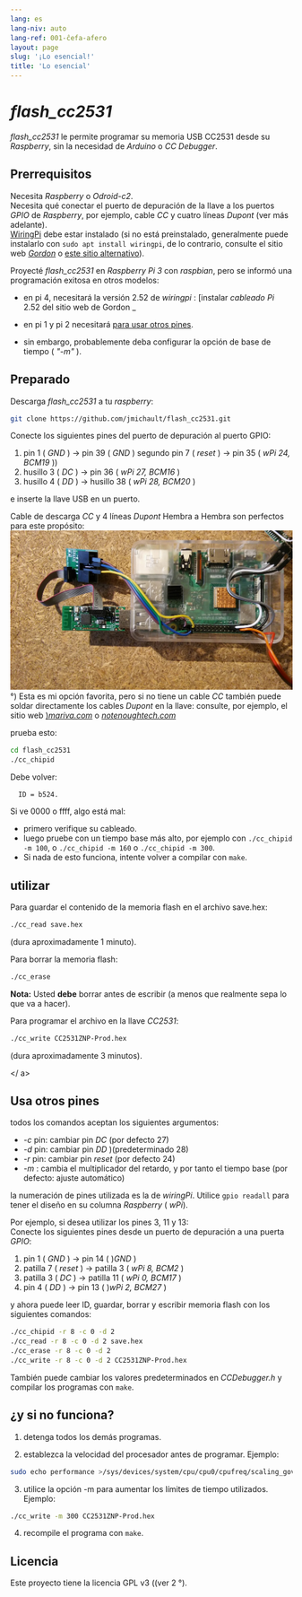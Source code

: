 ```yaml
---
lang: es
lang-niv: auto
lang-ref: 001-ĉefa-afero
layout: page
slug: '¡Lo esencial!'
title: 'Lo esencial'
---
```


# _flash\_cc2531_
 _flash\_cc2531_ le permite programar su memoria USB CC2531 desde su _Raspberry_, sin la necesidad de _Arduino_ o _CC Debugger_.

## Prerrequisitos
Necesita _Raspberry_ o _Odroid-c2_.  
Necesita qué conectar el puerto de depuración de la llave a los puertos _GPIO_ de _Raspberry_, por ejemplo, cable _CC_ y cuatro líneas _Dupont_ (ver más adelante).   
[WiringPi](http://wiringpi.com/) debe estar instalado (si no está preinstalado, generalmente puede instalarlo con `sudo apt install wiringpi`, de lo contrario, consulte el sitio web [ _Gordon_](http://wiringpi.com/) o [este sitio alternativo](https://github.com/WiringPi/WiringPi)).  

Proyecté _flash\_cc2531_ en _Raspberry Pi 3_ con _raspbian_, pero se informó una programación exitosa en otros modelos:
* en pi 4, necesitará la versión 2.52 de _wiringpi_ :  [instalar _cableado Pi_ 2.52 del sitio web de Gordon _
* en pi 1 y pi 2 necesitará [para usar otros pines](#uzi_aliajn_pinglojn).  

* sin embargo, probablemente deba configurar la opción de base de tiempo ( _"-m"_ ).



## Preparado

Descarga _flash\_cc2531_ a tu _raspberry_:
```bash
git clone https://github.com/jmichault/flash_cc2531.git
```
Conecte los siguientes pines del puerto de depuración al puerto GPIO:
1. pin 1 ( _GND_ ) -> pin 39 ( _GND_ )
segundo pin 7 ( _reset_ ) -> pin 35 ( _wPi 24, BCM19_ ))
3. husillo 3 ( _DC_ ) -> pin 36 ( _wPi 27, BCM16_ )
4. husillo 4 ( _DD_ ) -> husillo 38 ( _wPi 28, BCM20_ )

e inserte la llave USB en un puerto.

Cable de descarga _CC_ y 4 líneas _Dupont_ Hembra a Hembra son perfectos para este propósito:
![foto de la llave y la _frambuesa_](https://github.com/jmichault/files/raw/master/Raspberry-CC2531.jpg)°)
Esta es mi opción favorita, pero si no tiene un cable _CC_ también puede soldar directamente los cables _Dupont_ en la llave: consulte, por ejemplo, el sitio web [ )_mariva.com_](https://lemariva.com/blog/2019/08/zigbee-flashing-cc2531-using-raspberry-pi-without-cc-debugger) o [ _notenoughtech.com_](https://notenoughtech.com/home-automation/flashing-cc2531-without-cc-debugger/)


prueba esto:
```bash
cd flash_cc2531
./cc_chipid
```
Debe volver:
```
  ID = b524.
```
Si ve 0000 o ffff, algo está mal:
* primero verifique su cableado.
* luego pruebe con un tiempo base más alto, por ejemplo con `./cc_chipid -m 100`, o `./cc_chipid -m 160` o `./cc_chipid -m 300`.
* Si nada de esto funciona, intente volver a compilar con `make`.


## utilizar
Para guardar el contenido de la memoria flash en el archivo save.hex:
```bash
./cc_read save.hex
```
(dura aproximadamente 1 minuto).

Para borrar la memoria flash:
```bash
./cc_erase
```
**Nota:** Usted **debe** borrar antes de escribir (a menos que realmente sepa lo que va a hacer).

Para programar el archivo en la llave _CC2531_:
```bash
./cc_write CC2531ZNP-Prod.hex
```
(dura aproximadamente 3 minutos).

<a id ="use_aliajn_pines"></ a>
## Usa otros pines
todos los comandos aceptan los siguientes argumentos:
* _-c_ pin: cambiar pin _DC_ (por defecto 27)
* _-d_ pin: cambiar pin _DD_ )(predeterminado 28)
* _-r_ pin: cambiar pin _reset_ (por defecto 24)
* _-m_ : cambia el multiplicador del retardo, y por tanto el tiempo base (por defecto: ajuste automático)

la numeración de pines utilizada es la de _wiringPi_. Utilice `gpio readall` para tener el diseño en su columna _Raspberry_ ( _wPi_).

Por ejemplo, si desea utilizar los pines 3, 11 y 13:  
Conecte los siguientes pines desde un puerto de depuración a una puerta _GPIO_:
1. pin 1 ( _GND_ ) -> pin 14 ( )_GND_ )
2. patilla 7 ( _reset_ ) -> patilla 3 ( _wPi 8, BCM2_ )
3. patilla 3 ( _DC_ ) -> patilla 11 ( _wPi 0, BCM17_ )
4. pin 4 ( _DD_ ) -> pin 13 ( )_wPi 2, BCM27_ )

y ahora puede leer ID, guardar, borrar y escribir memoria flash con los siguientes comandos:
```bash
./cc_chipid -r 8 -c 0 -d 2
./cc_read -r 8 -c 0 -d 2 save.hex
./cc_erase -r 8 -c 0 -d 2
./cc_write -r 8 -c 0 -d 2 CC2531ZNP-Prod.hex
```

También puede cambiar los valores predeterminados en _CCDebugger.h_ y compilar los programas con `make`.

## ¿y si no funciona?

1. detenga todos los demás programas.

2. establezca la velocidad del procesador antes de programar. Ejemplo:  

```bash
sudo echo performance >/sys/devices/system/cpu/cpu0/cpufreq/scaling_governor
```
3. utilice la opción -m para aumentar los límites de tiempo utilizados. Ejemplo:  

```bash
./cc_write -m 300 CC2531ZNP-Prod.hex
```
4. recompile el programa con `make`.



## Licencia

Este proyecto tiene la licencia GPL v3 ((ver 2 °).
